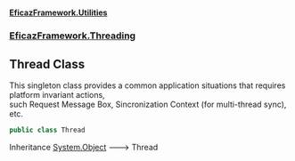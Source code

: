 #### [EficazFramework.Utilities](EficazFrameworkUtilities.md 'EficazFramework Utilities')
### [EficazFramework.Threading](EficazFrameworkUtilities.md#EficazFramework.Threading 'EficazFramework.Threading')

## Thread Class

This singleton class provides a common application situations that requires platform invariant actions,  
such Request Message Box, Sincronization Context (for multi-thread sync), etc.

```csharp
public class Thread
```

Inheritance [System.Object](https://docs.microsoft.com/en-us/dotnet/api/System.Object 'System.Object') &#129106; Thread